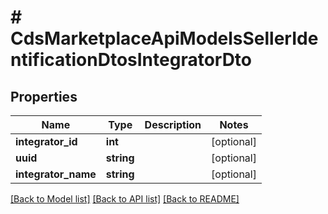 # # CdsMarketplaceApiModelsSellerIdentificationDtosIntegratorDto

## Properties

Name | Type | Description | Notes
------------ | ------------- | ------------- | -------------
**integrator_id** | **int** |  | [optional]
**uuid** | **string** |  | [optional]
**integrator_name** | **string** |  | [optional]

[[Back to Model list]](../../README.md#models) [[Back to API list]](../../README.md#endpoints) [[Back to README]](../../README.md)
